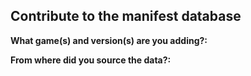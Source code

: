 ## Contribute to the manifest database

**What game(s) and version(s) are you adding?:**

**From where did you source the data?:**
